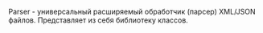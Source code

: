 Parser - универсальный расширяемый обработчик (парсер) XML/JSON файлов. Представляет из себя библиотеку классов.